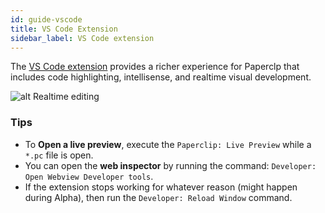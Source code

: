 ```yaml
---
id: guide-vscode
title: VS Code Extension
sidebar_label: VS Code extension
---
```


The [VS Code extension](https://marketplace.visualstudio.com/items?itemName=crcn.paperclip-vscode) provides a richer experience for Paperclp that includes code highlighting, intellisense, and realtime visual development.

![alt Realtime editing](/img/vscode-measure.gif)

### Tips

- To **Open a live preview**, execute the `Paperclip: Live Preview` while a `*.pc` file is open.
- You can open the **web inspector** by running the command: `Developer: Open Webview Developer tools`.
- If the extension stops working for whatever reason (might happen during Alpha), then run the `Developer: Reload Window` command.
